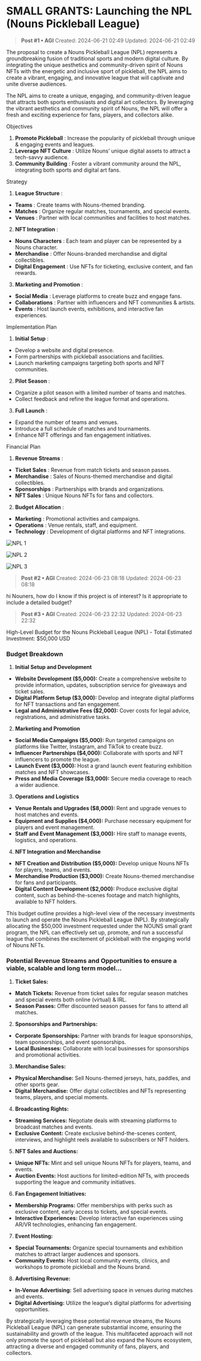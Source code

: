 # SMALL GRANTS: Launching the NPL (Nouns Pickleball League)

<!-- ✦✦✦ POST START ✦✦✦ -->

> **Post #1 • AGI**
> Created: 2024-06-21 02:49
> Updated: 2024-06-21 02:49

The proposal to create a Nouns Pickleball League (NPL) represents a groundbreaking fusion of traditional sports and modern digital culture. By integrating the unique aesthetics and community-driven spirit of Nouns NFTs with the energetic and inclusive sport of pickleball, the NPL aims to create a vibrant, engaging, and innovative league that will captivate and unite diverse audiences.

The NPL aims to create a unique, engaging, and community-driven league that attracts both sports enthusiasts and digital art collectors. By leveraging the vibrant aesthetics and community spirit of Nouns, the NPL will offer a fresh and exciting experience for fans, players, and collectors alike.

Objectives

  1. **Promote Pickleball** : Increase the popularity of pickleball through unique & engaging events and leagues.
  2. **Leverage NFT Culture** : Utilize Nouns’ unique digital assets to attract a tech-savvy audience.
  3. **Community Building** : Foster a vibrant community around the NPL, integrating both sports and digital art fans.



Strategy

  1. **League Structure** :


  * **Teams** : Create teams with Nouns-themed branding.
  * **Matches** : Organize regular matches, tournaments, and special events.
  * **Venues** : Partner with local communities and facilities to host matches.


  2. **NFT Integration** :


  * **Nouns Characters** : Each team and player can be represented by a Nouns character.
  * **Merchandise** : Offer Nouns-branded merchandise and digital collectibles.
  * **Digital Engagement** : Use NFTs for ticketing, exclusive content, and fan rewards.


  3. **Marketing and Promotion** :


  * **Social Media** : Leverage platforms to create buzz and engage fans.
  * **Collaborations** : Partner with influencers and NFT communities & artists.
  * **Events** : Host launch events, exhibitions, and interactive fan experiences.



Implementation Plan

  1. **Initial Setup** :


  * Develop a website and digital presence.
  * Form partnerships with pickleball associations and facilities.
  * Launch marketing campaigns targeting both sports and NFT communities.


  2. **Pilot Season** :


  * Organize a pilot season with a limited number of teams and matches.
  * Collect feedback and refine the league format and operations.


  3. **Full Launch** :


  * Expand the number of teams and venues.
  * Introduce a full schedule of matches and tournaments.
  * Enhance NFT offerings and fan engagement initiatives.



Financial Plan

  1. **Revenue Streams** :


  * **Ticket Sales** : Revenue from match tickets and season passes.
  * **Merchandise** : Sales of Nouns-themed merchandise and digital collectibles.
  * **Sponsorships** : Partnerships with brands and organizations.
  * **NFT Sales** : Unique Nouns NFTs for fans and collectors.


  2. **Budget Allocation** :


  * **Marketing** : Promotional activities and campaigns.
  * **Operations** : Venue rentals, staff, and equipment.
  * **Technology** : Development of digital platforms and NFT integrations.  


![NPL 1](../../assets/images/5448/e84c1afa45984621cc7c5040c0b593475d41c0c4_2_500x500.webp)


  


![NPL 2](../../assets/images/5448/167d324a88327bbe61b369534a7881ba26fbb084_2_500x500.webp)


  


![NPL 3](../../assets/images/5448/dd5aeebc87dc958f51fe801370260acb19d08eff_2_500x500.webp)





<!-- ✦✦✦ POST END ✦✦✦ -->

<!-- ✦✦✦ POST START ✦✦✦ -->

> **Post #2 • AGI**
> Created: 2024-06-23 08:18
> Updated: 2024-06-23 08:18

hi Nouners, how do I know if this project is of interest? Is it appropriate to include a detailed budget?

<!-- ✦✦✦ POST END ✦✦✦ -->

<!-- ✦✦✦ POST START ✦✦✦ -->

> **Post #3 • AGI**
> Created: 2024-06-23 22:32
> Updated: 2024-06-23 22:32

High-Level Budget for the Nouns Pickleball League (NPL) - Total Estimated Investment: $50,000 USD

### Budget Breakdown

  1. **Initial Setup and Development**


  * **Website Development ($5,000):** Create a comprehensive website to provide information, updates, subscription service for giveaways and ticket sales.
  * **Digital Platform Setup ($3,000):** Develop and integrate digital platforms for NFT transactions and fan engagement.
  * **Legal and Administrative Fees ($2,000):** Cover costs for legal advice, registrations, and administrative tasks.


  2. **Marketing and Promotion**


  * **Social Media Campaigns ($5,000):** Run targeted campaigns on platforms like Twitter, Instagram, and TikTok to create buzz.
  * **Influencer Partnerships ($4,000):** Collaborate with sports and NFT influencers to promote the league.
  * **Launch Event ($3,000):** Host a grand launch event featuring exhibition matches and NFT showcases.
  * **Press and Media Coverage ($3,000):** Secure media coverage to reach a wider audience.


  3. **Operations and Logistics**


  * **Venue Rentals and Upgrades ($8,000):** Rent and upgrade venues to host matches and events.
  * **Equipment and Supplies ($4,000):** Purchase necessary equipment for players and event management.
  * **Staff and Event Management ($3,000):** Hire staff to manage events, logistics, and operations.


  4. **NFT Integration and Merchandise**


  * **NFT Creation and Distribution ($5,000):** Develop unique Nouns NFTs for players, teams, and events.
  * **Merchandise Production ($3,000):** Create Nouns-themed merchandise for fans and participants.
  * **Digital Content Development ($2,000):** Produce exclusive digital content, such as behind-the-scenes footage and match highlights, available to NFT holders.



This budget outline provides a high-level view of the necessary investments to launch and operate the Nouns Pickleball League (NPL). By strategically allocating the $50,000 investment requested under the NOUNS small grant program, the NPL can effectively set up, promote, and run a successful league that combines the excitement of pickleball with the engaging world of Nouns NFTs.

### Potential Revenue Streams and Opportunities to ensure a viable, scalable and long term model…

  1. **Ticket Sales:**


  * **Match Tickets:** Revenue from ticket sales for regular season matches and special events both online (virtual) & IRL.
  * **Season Passes:** Offer discounted season passes for fans to attend all matches.


  2. **Sponsorships and Partnerships:**


  * **Corporate Sponsorships:** Partner with brands for league sponsorships, team sponsorships, and event sponsorships.
  * **Local Businesses:** Collaborate with local businesses for sponsorships and promotional activities.


  3. **Merchandise Sales:**


  * **Physical Merchandise:** Sell Nouns-themed jerseys, hats, paddles, and other sports gear.
  * **Digital Merchandise:** Offer digital collectibles and NFTs representing teams, players, and special moments.


  4. **Broadcasting Rights:**


  * **Streaming Services:** Negotiate deals with streaming platforms to broadcast matches and events.
  * **Exclusive Content:** Create exclusive behind-the-scenes content, interviews, and highlight reels available to subscribers or NFT holders.


  5. **NFT Sales and Auctions:**


  * **Unique NFTs:** Mint and sell unique Nouns NFTs for players, teams, and events.
  * **Auction Events:** Host auctions for limited-edition NFTs, with proceeds supporting the league and community initiatives.


  6. **Fan Engagement Initiatives:**


  * **Membership Programs:** Offer memberships with perks such as exclusive content, early access to tickets, and special events.
  * **Interactive Experiences:** Develop interactive fan experiences using AR/VR technologies, enhancing fan engagement.


  7. **Event Hosting:**


  * **Special Tournaments:** Organize special tournaments and exhibition matches to attract larger audiences and sponsors.
  * **Community Events:** Host local community events, clinics, and workshops to promote pickleball and the Nouns brand.


  8. **Advertising Revenue:**


  * **In-Venue Advertising:** Sell advertising space in venues during matches and events.
  * **Digital Advertising:** Utilize the league’s digital platforms for advertising opportunities.



By strategically leveraging these potential revenue streams, the Nouns Pickleball League (NPL) can generate substantial income, ensuring the sustainability and growth of the league. This multifaceted approach will not only promote the sport of pickleball but also expand the Nouns ecosystem, attracting a diverse and engaged community of fans, players, and collectors.

<!-- ✦✦✦ POST END ✦✦✦ -->


